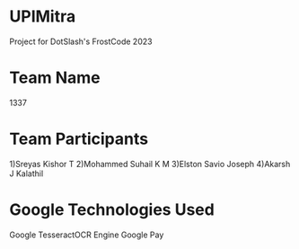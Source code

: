 # UPIMitra
  Project for DotSlash's FrostCode 2023

# Team Name
  1337

# Team Participants

  1)Sreyas Kishor T
  2)Mohammed Suhail K M
  3)Elston Savio Joseph
  4)Akarsh J Kalathil

# Google Technologies Used

  Google TesseractOCR Engine
  Google Pay
